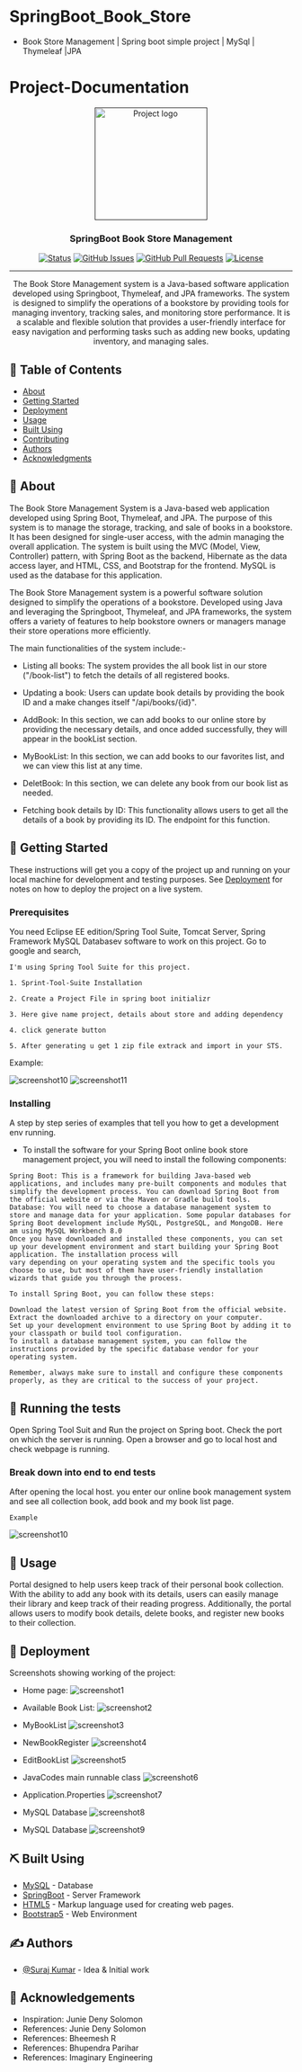 # SpringBoot_Book_Store
- Book Store Management | Spring boot simple project | MySql | Thymeleaf |JPA


# Project-Documentation

<p align="center">
  <a href="" rel="noopener">
 <img width=200px height=200px src="https://github.com/Suraj138/SpringBoot_Book_Store/blob/master/screenshot/booklogo.png" alt="Project logo"></a>
</p>

<h3 align="center">SpringBoot Book Store Management</h3>

<div align="center">

  [![Status](https://img.shields.io/badge/status-active-success.svg)]() 
  [![GitHub Issues](https://img.shields.io/github/issues/kylelobo/The-Documentation-Compendium.svg)](https://github.com/kylelobo/The-Documentation-Compendium/issues)
  [![GitHub Pull Requests](https://img.shields.io/github/issues-pr/kylelobo/The-Documentation-Compendium.svg)](https://github.com/kylelobo/The-Documentation-Compendium/pulls)
  [![License](https://img.shields.io/badge/license-MIT-blue.svg)](/LICENSE)

</div>

---

<p align="center"> 
The Book Store Management system is a Java-based software application developed using Springboot, Thymeleaf, and JPA frameworks. The system is designed to simplify the operations of a bookstore by providing tools for managing inventory, tracking sales, and monitoring store performance. It is a scalable and flexible solution that provides a user-friendly interface for easy navigation and performing tasks such as adding new books, updating inventory, and managing sales.
    <br> 
</p>

## 📝 Table of Contents
- [About](#about)
- [Getting Started](#getting_started)
- [Deployment](#deployment)
- [Usage](#usage)
- [Built Using](#built_using)
- [Contributing](../CONTRIBUTING.md)
- [Authors](#authors)
- [Acknowledgments](#acknowledgement)

## 🧐 About <a name = "about"></a>
The Book Store Management System is a Java-based web application developed using Spring Boot, Thymeleaf, and JPA. The purpose of this system is to manage the storage, tracking, and sale of books in a bookstore. It has been designed for single-user access, with the admin managing the overall application. The system is built using the MVC (Model, View, Controller) pattern, with Spring Boot as the backend, Hibernate as the data access layer, and HTML, CSS, and Bootstrap for the frontend. MySQL is used as the database for this application.

The Book Store Management system is a powerful software solution designed to simplify the operations of a bookstore. Developed using Java and leveraging the Springboot, Thymeleaf, and JPA frameworks, the system offers a variety of features to help bookstore owners or managers manage their store operations more efficiently.

The main functionalities of the system include:-

- Listing all books: The system provides the all book list in our store ("/book-list") to fetch the details of all registered books.

- Updating a book: Users can update book details by providing the book ID and a make changes itself "/api/books/{id}".

- AddBook: In this section, we can add books to our online store by providing the necessary details, and once added successfully, they will appear in the bookList section.

- MyBookList: In this section, we can add books to our favorites list, and we can view this list at any time.

- DeletBook: In this section, we can delete any book from our book list as needed.

- Fetching book details by ID: This functionality allows users to get all the details of a book by providing its ID. The endpoint for this function.

## 🏁 Getting Started <a name = "getting_started"></a>
These instructions will get you a copy of the project up and running on your local machine for development and testing purposes. See [Deployment](#deployment) for notes on how to deploy the project on a live system.

### Prerequisites
You need Eclipse EE edition/Spring Tool Suite, Tomcat Server, Spring Framework MySQL Databasev software to work on this project. Go to google and search,

```
I'm using Spring Tool Suite for this project.

1. Sprint-Tool-Suite Installation

2. Create a Project File in spring boot initializr

3. Here give name project, details about store and adding dependency

4. click generate button

5. After generating u get 1 zip file extrack and import in your STS.
```
Example:


![screenshot10](https://github.com/Suraj138/SpringBoot_Book_Store/blob/master/screenshot/screenshot%2011.jpg)
![screenshot11](https://github.com/Suraj138/SpringBoot_Book_Store/blob/master/screenshot/screenshot%2012.jpg)

### Installing
A step by step series of examples that tell you how to get a development env running.

- To install the software for your Spring Boot online book store management project, you will need to install the following components:

```
Spring Boot: This is a framework for building Java-based web applications, and includes many pre-built components and modules that simplify the development process. You can download Spring Boot from the official website or via the Maven or Gradle build tools.
Database: You will need to choose a database management system to store and manage data for your application. Some popular databases for Spring Boot development include MySQL, PostgreSQL, and MongoDB. Here am using MySQL Workbench 8.0
Once you have downloaded and installed these components, you can set up your development environment and start building your Spring Boot application. The installation process will
vary depending on your operating system and the specific tools you choose to use, but most of them have user-friendly installation wizards that guide you through the process.

To install Spring Boot, you can follow these steps:

Download the latest version of Spring Boot from the official website.
Extract the downloaded archive to a directory on your computer.
Set up your development environment to use Spring Boot by adding it to your classpath or build tool configuration.
To install a database management system, you can follow the instructions provided by the specific database vendor for your operating system.

Remember, always make sure to install and configure these components properly, as they are critical to the success of your project.
```

## 🔧 Running the tests <a name = "tests"></a>
Open Spring Tool Suit and Run the project on Spring boot. Check the port on which the server is running. Open a browser and go to local host and check webpage is running.

### Break down into end to end tests
After opening the local host. you enter our online book management system and see all collection book, add book and my book list page.

```
Example
```
![screenshot10](https://github.com/Suraj138/SpringBoot_Book_Store/blob/master/screenshot/Screenshot%2010.png)

## 🎈 Usage <a name="usage"></a>
Portal designed to help users keep track of their personal book collection. With the ability to add any book with its details, users can easily manage their library and keep track of their reading progress. Additionally, the portal allows users to modify book details, delete books, and register new books to their collection.

## 🚀 Deployment <a name = "deployment"></a>
Screenshots showing working of the project:
- Home page:
![screenshot1](https://github.com/Suraj138/SpringBoot_Book_Store/blob/master/screenshot/Screenshot%201.png)

- Available Book List:
![screenshot2](https://github.com/Suraj138/SpringBoot_Book_Store/blob/master/screenshot/Screenshot%202.png)

- MyBookList
![screenshot3](https://github.com/Suraj138/SpringBoot_Book_Store/blob/master/screenshot/Screenshot%203.png)

- NewBookRegister
![screenshot4](https://github.com/Suraj138/SpringBoot_Book_Store/blob/master/screenshot/Screenshot%204.png)

- EditBookList
![screenshot5](https://github.com/Suraj138/SpringBoot_Book_Store/blob/master/screenshot/Screenshot%204.png)

- JavaCodes main runnable class
![screenshot6](https://github.com/Suraj138/SpringBoot_Book_Store/blob/master/screenshot/Screenshot%206.png)

- Application.Properties
![screenshot7](https://github.com/Suraj138/SpringBoot_Book_Store/blob/master/screenshot/Screenshot%207.png)

- MySQL Database
![screenshot8](https://github.com/Suraj138/SpringBoot_Book_Store/blob/master/screenshot/Screenshot%208.png)

- MySQL Database
![screenshot9](https://github.com/Suraj138/SpringBoot_Book_Store/blob/master/screenshot/Screenshot%209.png)


## ⛏️ Built Using <a name = "built_using"></a>
- [MySQL](https://www.mysql.com/) - Database
- [SpringBoot](https://start.spring.io/) - Server Framework
- [HTML5](https://www.w3schools.com/html/) - Markup language used for creating web pages.
- [Bootstrap5](https://getbootstrap.com/) - Web Environment

## ✍️ Authors <a name = "authors"></a>
- [@Suraj Kumar](https://github.com/suraj138) - Idea & Initial work

## 🎉 Acknowledgements <a name = "acknowledgement"></a>
- Inspiration: Junie Deny Solomon
- References: Junie Deny Solomon
- References: Bheemesh R
- References: Bhupendra Parihar
- References: Imaginary Engineering

